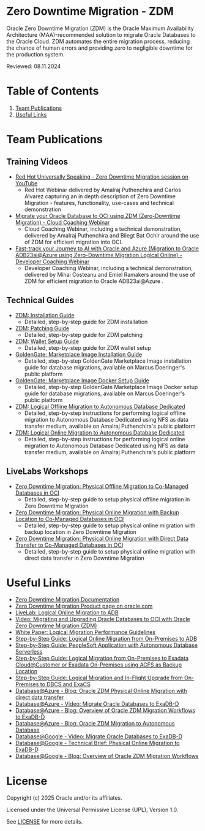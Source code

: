 # Zero Downtime Migration - ZDM
 
Oracle Zero Downtime Migration (ZDM) is the Oracle Maximum Availability Architecture (MAA)-recommended solution to migrate Oracle Databases to the Oracle Cloud. ZDM automates the entire migration process, reducing the chance of human errors and providing zero to negligible downtime for the production system.

Reviewed: 08.11.2024 

# Table of Contents
 
1. [Team Publications](#team-publications)
2. [Useful Links](#useful-links)
 
# Team Publications

## Training Videos

- [Red Hot Universally Speaking - Zero Downtime Migration session on YouTube](https://www.youtube.com/watch?v=1jQ9GtAKDF0)
    - Red Hot Webinar delivered by Amalraj Puthenchira and Carlos Alvarez capturing an in depth description of Zero Downtime Migration - features, functionality, use-cases and technical demonstration
- [Migrate your Oracle Database to OCI using ZDM (Zero-Downtime Migration) - Cloud Coaching Webinar](https://www.youtube.com/watch?v=SXb7KVZjpV8)
    - Cloud Coaching Webinar, including a technical demonstration, delivered by Amalraj Puthenchira and Bilegt Bat Ochir around the use of ZDM for efficient migration into OCI.
- [Fast-track your Journey to AI with Oracle and Azure (Migration to Oracle ADB23ai@Azure using Zero-Downtime Migration Logical Online) - Developer Coaching Webinar](https://www.youtube.com/watch?v=SanGj96PoxI)
    - Developer Coaching Webinar, including a technical demonstration, delivered by Mihai Costeanu and Emiel Ramakers around the use of ZDM for efficient migration to Oracle ADB23ai@Azure .

## Technical Guides

- [ZDM: Installation Guide](https://macsdata.com/oracle/zdm-installation) 
    - Detailed, step-by-step guide for ZDM installation
- [ZDM: Patching Guide](https://macsdata.com/oracle/zdm-patching) 
    - Detailed, step-by-step guide for ZDM patching
- [ZDM: Wallet Setup Guide](https://macsdata.com/oracle/zdm-wallet-setup)
    - Detailed, step-by-step guide for ZDM wallet setup
- [GoldenGate: Marketplace Image Installation Guide](https://macsdata.com/oracle/goldengate-marketplace-installation)
    - Detailed, step-by-step GoldenGate Marketplace Image installation guide for database migrations, available on Marcus Doeringer's public platform
- [GoldenGate: Marketplace Image Docker Setup Guide](https://macsdata.com/oracle/goldengate-marketplace-docker-setup)
    - Detailed, step-by-step GoldenGate Marketplace Image Docker setup guide for database migrations, available on Marcus Doeringer's public platform
- [ZDM: Logical Offline Migration to Autonomous Database Dedicated ](https://wordpress.com/post/amalrajputhenchira.wordpress.com/40)
    - Detailed, step-by-step instructions for performing logical offline migration to Autonomous Database Dedicated using NFS as data transfer medium, available on Amalraj Puthenchira's public platform
- [ZDM: Logical Online Migration to Autonomous Database Dedicated ](https://wordpress.com/post/amalrajputhenchira.wordpress.com/170)
    - Detailed, step-by-step instructions for performing logical online migration to Autonomous Database Dedicated using NFS as data transfer medium, available on Amalraj Puthenchira's public platform

## LiveLabs Workshops
- [Zero Downtime Migration: Physical Offline Migration to Co-Managed Databases in OCI](https://apexapps.oracle.com/pls/apex/dbpm/r/livelabs/view-workshop?wid=3568)
    - Detailed, step-by-step guide to setup physical offline migration in Zero Downtime Migration 
- [Zero Downtime Migration: Physical Online Migration with Backup Location to Co-Managed Databases in OCI](https://apexapps.oracle.com/pls/apex/dbpm/r/livelabs/view-workshop?wid=3618)
    - Detailed, step-by-step guide to setup physical online migration with backup location in Zero Downtime Migration
- [Zero Downtime Migration: Physical Online Migration with Direct Data Transfer to Co-Managed Databases in OCI](https://apexapps.oracle.com/pls/apex/dbpm/r/livelabs/view-workshop?wid=3669)
    - Detailed, step-by-step guide to setup physical online migration with direct data transfer in Zero Downtime Migration
 
# Useful Links

- [Zero Downtime Migration Documentation](https://docs.oracle.com/en/database/oracle/zero-downtime-migration/index.html)
- [Zero Downtime Migration Product page on oracle.com](https://www.oracle.com/database/zero-downtime-migration)
- [LiveLab: Logical Online Migration to ADB](https://apexapps.oracle.com/pls/apex/dbpm/r/livelabs/view-workshop?wid=937)
- [Video: Migrating and Upgrading Oracle Databases to OCI with Oracle Zero Downtime Migration (ZDM)](https://www.youtube.com/watch?v=WPkqwnXGSjo)
- [White Paper: Logical Migration Performance Guidelines](https://www.oracle.com/docs/tech/zdm-gg-performance.pdf)
- [Step-by-Step Guide: Logical Online Migration from On-Premises to ADB](https://www.oracle.com/a/tech/docs/oracle-zdm-logical-migration-to-autonomous-guide.pdf)
- [Step-by-Step Guide: PeopleSoft Application with Autonomous Database Serverless](https://www.oracle.com/a/tech/docs/oracle-zdm-peoplesoft-adb-migration-guide.pdf)
- [Step-by-Step Guide: Logical Migration from On-Premises to Exadata Cloud@Customer or Exadata On-Premises using ACFS as Backup Location](https://www.oracle.com/a/tech/docs/oracle-zdm-logical-migration-acfs.pdf)
- [Step-by-Step Guide: Logical Migration and In-Flight Upgrade from On-Premises to DBCS and ExaCS](https://www.oracle.com/a/tech/docs/oracle-zdm-logical-migration-step-by-step-guide.pdf)
- [Database@Azure - Blog: Oracle ZDM Physical Online Migration with direct data transfer](https://blogs.oracle.com/maa/post/oracle-zdm-for-oracle-database-at-azure)
- [Database@Azure - Video: Migrate Oracle Databases to ExaDB-D](https://www.youtube.com/watch?v=1fDDGlb7y7Y)
- [Database@Azure - Blog: Overview of Oracle ZDM Migration Workflows to ExaDB-D](https://blogs.oracle.com/maa/post/overview-of-oracle-zdm-migration-workflows-to-exadata-database-service-on-oracle-databaseazure)
- [Database@Azure - Blog: Oracle ZDM Migration to Autonomous Database](https://blogs.oracle.com/maa/post/oracle-zdm-to-autonomous-database-on-azure)
- [Database@Google - Video: Migrate Oracle Databases to ExaDB-D](https://www.youtube.com/watch?v=GQ5xXXS3bRc)
- [Database@Google - Technical Brief: Physical Online Migration to ExaDB-D](https://www.oracle.com/a/otn/docs/database/zdm-physical-online-migration-to-oracle-at-google.pdf)
- [Database@Google - Blog: Overview of Oracle ZDM Migration Workflows](https://blogs.oracle.com/maa/post/oracle-zdm-to-oracle-database-at-google-cloud)

# License
 
Copyright (c) 2025 Oracle and/or its affiliates.
 
Licensed under the Universal Permissive License (UPL), Version 1.0.
 
See [LICENSE](https://github.com/oracle-devrel/technology-engineering/blob/main/LICENSE) for more details.

